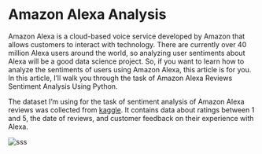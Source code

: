 # Amazon Alexa Analysis

Amazon Alexa is a cloud-based voice service developed by Amazon that allows customers to interact with technology. There are currently over 40 million Alexa users around the world, so analyzing user sentiments about Alexa will be a good data science project. So, if you want to learn how to analyze the sentiments of users using Amazon Alexa, this article is for you. In this article, I’ll walk you through the task of Amazon Alexa Reviews Sentiment Analysis Using Python.

The dataset I’m using for the task of sentiment analysis of Amazon Alexa reviews was collected from [kaggle](https://www.kaggle.com/datasets/sid321axn/amazon-alexa-reviews). It contains data about ratings between 1 and 5, the date of reviews, and customer feedback on their experience with Alexa.

![sss](https://www.cs.rochester.edu/u/nhossain/logo_amazon-alexa.jpg)

